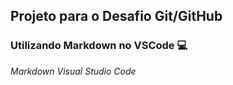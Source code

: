 ## Projeto para o Desafio Git/GitHub
### Utilizando Markdown no VSCode :computer:

_Markdown_
_Visual Studio Code_



